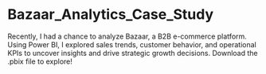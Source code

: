 # Bazaar_Analytics_Case_Study
Recently, I had a chance to analyze Bazaar, a B2B e-commerce platform. Using Power BI, I explored sales trends, customer behavior, and operational KPIs to uncover insights and drive strategic growth decisions. Download the .pbix file to explore!
